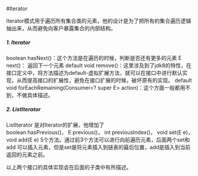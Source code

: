 #Iterator

Iterator模式用于遍历所有集合类的元素，他的设计是为了把所有的集合遍历逻辑抽出来，从而避免向客户暴露集合的内部结构。

##### 1. Iterator
boolean hasNext()：这个方法是在遍历的时候，判断是否还有更多的元素
E next()： 返回下一个元素
default void remove()：这里涉及到了jdk8的特性，在接口定义中，将方法描述为default-虚拟扩展方法，就可以在接口中进行默认实现，从而提高接口的扩展性，避免在接口扩展的时候，破坏原有的实现。
default void forEachRemaining(Consumer<? super E> action)：这个方面一般都用不到，不做具体描述。

##### 2. ListIterator
ListIterator 是对Iterator的扩展，他增加了  
boolean hasPrevious()，
E previous()，
int previousIndex()，
void set(E e)，
void add(E e) 5个方法。通过前3个方法可以进行向前遍历元素，后面两个set和add 可以插入元素，但是set是将元素插入到链表的最后位置，add是插入到当前返回的元素之前。

以上两个接口的具体实现会在后面的子类中有所描述。